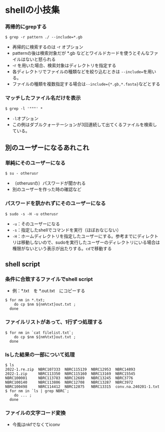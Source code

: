 # shellの小技集

### 再帰的にgrepする
```
$ grep -r pattern ./ --include=*.gb
```
- 再帰的に検索するのは -r オプション
- patternの後は検索対象だが *.gb などとワイルドカードを使うとそんなファイルはないと怒られる
- -r を用いた場合、検索対象はディレクトリを指定する
- 各ディレクトリでファイルの種類などを絞り込むときは `--include=`を用いる。
- ファイルの種類を複数指定する場合は`--include={*.gb,*.fasta}`などとする

### マッチしたファイル名だけを表示
```
$ grep -l '"""' * 
```
- `-l`オプション
- この例はダブルクォーテーションが3回連続して出てくるファイルを検索している。

## 別のユーザーになるあれこれ
### 単純にそのユーザーになる
```
$ su - otherusr
```
- （otherusrの）パスワードが聞かれる
- 別のユーザーを作った時の確認など

### パスワードを訊かれずにそのユーザーになる
```
$ sudo -s -H -u otherusr
```
- `-u`：そのユーザーになる
- `-s`：指定したshellでコマンドを実行（ほぼおなじない）
- `-H`：ホームディレクトリを指定したユーザーにする。参考までにディレクトリは移動しないので、sudoを実行したユーザーのディレクトリにいる場合は権限がないという表示が出たりする。`cd`で移動する



## shell script

### 条件に合致するファイルでshell script
- 例：*.txt　を *.out.txt　にコピーする
```
$ for nm in *.txt;
    do cp $nm ${nm%txt}out.txt ;
  done
```

### ファイルリストがあって、1行ずつ処理する
```
$ for nm in `cat filelist.txt`;
    do cp $nm ${nm%txt}out.txt ;
  done
```

### lsした結果の一部について処理
```
$ ls
2022-1.re.zip  NBRC107333  NBRC115139  NBRC12953  NBRC14893
2022-1.zip     NBRC113350  NBRC115160  NBRC13169  NBRC15545
NBRC100001     NBRC113783  NBRC12689   NBRC13245  NBRC3776
NBRC100140     NBRC113806  NBRC12708   NBRC13287  NBRC3972
NBRC100498     NBRC114412  NBRC12875   NBRC13315  conv.na.240201-1.txt
$ for nm in `ls | grep NBRC`;
    do ... ;
  done
```

### ファイルの文字コード変換
- 今風はnkfでなくてiconv
